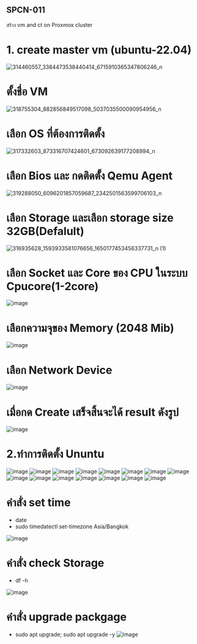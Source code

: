## SPCN-011
สร้าง vm and ct on Proxmox cluster
# 1. create master vm (ubuntu-22.04)
![314460557_3384473538440414_6715910365347806246_n](https://user-images.githubusercontent.com/87377798/208240803-0e73fe16-179a-44fc-85c1-a066c57750e3.png)
# ตั้งชื่อ VM
![318755304_882856849517098_5037035500090954956_n](https://user-images.githubusercontent.com/87377798/208241286-65055094-0d8c-4c4d-b0e4-f410e313186c.png)
# เลือก OS ที่ต้องการติดตั้ง
![317332603_873316707424601_673092639177208994_n](https://user-images.githubusercontent.com/87377798/208241404-521e0500-3808-45b5-bc13-4aacb1586532.png)
# เลือก Bios และ กดติดตัั้ง Qemu Agent
![319288050_6096201857059687_2342501563599706103_n](https://user-images.githubusercontent.com/87377798/208241495-c47c4f8a-ce93-4163-8004-e1c00bba5ea6.png)
# เลือก Storage และเลือก storage size 32GB(Defalult)
![316935628_1593933581076656_1650177453456337731_n (1)](https://user-images.githubusercontent.com/87377798/208241583-1d083b5b-eae2-4642-8993-e284c95f2cfc.png)
# เลือก Socket และ Core ของ CPU ในระบบ Cpucore(1-2core)
![image](https://user-images.githubusercontent.com/87377798/208241671-4c7edcc6-702a-4bae-a7c2-b706059ce7d3.png)
# เลือกความจุของ Memory (2048 Mib)
![image](https://user-images.githubusercontent.com/87377798/208241739-4f3fcfa2-0b68-40c4-9ac8-8d51ad4e68b1.png)
# เลือก Network Device
![image](https://user-images.githubusercontent.com/87377798/208241789-aa0113ab-7004-4753-abd3-e9850949b917.png)
# เมื่อกด Create เสร็จสิ้นจะได้ result ดังรูป
![image](https://user-images.githubusercontent.com/87377798/208241896-817b7686-ded9-48be-b5fe-55896fdc835b.png)
# 2.ทำการติดตั้ง Ununtu
![image](https://user-images.githubusercontent.com/87377798/208241968-95d921e6-46c0-429d-8452-1187fc7eab46.png)
![image](https://user-images.githubusercontent.com/87377798/208242012-e650a89c-b0bc-44c3-a322-c55f952c31d8.png)
![image](https://user-images.githubusercontent.com/87377798/208242025-79ad1964-a2dc-40f9-954a-da9e862104be.png)
![image](https://user-images.githubusercontent.com/87377798/208242044-37ed7f50-b1ca-422d-9c51-52f5099523b1.png)
![image](https://user-images.githubusercontent.com/87377798/208242086-1005960f-a014-45e7-bc54-800d6633ffcb.png)
![image](https://user-images.githubusercontent.com/87377798/208242105-33200f86-0f15-405a-afb2-172d4da7f65e.png)
![image](https://user-images.githubusercontent.com/87377798/208242114-5394a91e-4328-4703-b067-24452c603339.png)
![image](https://user-images.githubusercontent.com/87377798/208242135-f3d9d66d-16ef-4483-8e1f-0166f904e91f.png)
![image](https://user-images.githubusercontent.com/87377798/208242164-83308920-5870-4774-809e-86fc04ce2a99.png)
![image](https://user-images.githubusercontent.com/87377798/208242174-0a1614c9-48e2-4d1d-a638-dd7fb204b31d.png)
![image](https://user-images.githubusercontent.com/87377798/208242242-8bea8cf2-be48-49ea-b207-56a4b8c0b13b.png)
![image](https://user-images.githubusercontent.com/87377798/208242338-da38569c-a5e3-4f3e-a60c-93888ddf7428.png)
![image](https://user-images.githubusercontent.com/87377798/208242359-785bfdac-39ad-4678-ad6f-0878f8313464.png)
![image](https://user-images.githubusercontent.com/87377798/208242366-2d1fa090-e786-4359-91de-452a8812d706.png)
![image](https://user-images.githubusercontent.com/87377798/208242689-92cc34d9-ee85-42fa-91ae-3ad194500d35.png)
# คำสั่ง set time 
- date
- sudo timedatectl set-timezone Asia/Bangkok

![image](https://user-images.githubusercontent.com/87377798/208243350-559667c4-bafa-4c73-b6c7-39d165a8280d.png)
# คำสั่ง check Storage
- df -h

![image](https://user-images.githubusercontent.com/87377798/208243366-e01da2c7-8303-4b6f-a295-a077cbcaa287.png)
# คำสั่ง upgrade packgage
- sudo apt upgrade; sudo apt upgrade -y
![image](https://user-images.githubusercontent.com/87377798/208243338-780adb8b-7c3f-4618-a975-c9a4c7f8839d.png)














